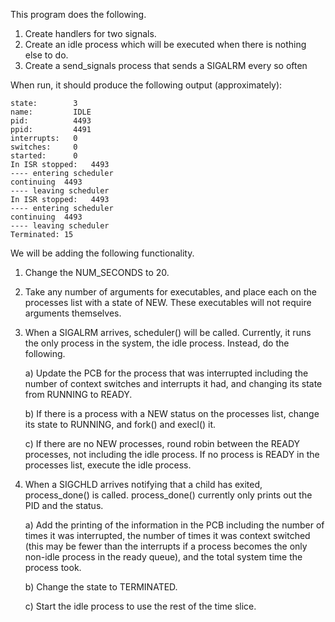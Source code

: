This program does the following.
1) Create handlers for two signals.
2) Create an idle process which will be executed when there is nothing
   else to do.
3) Create a send_signals process that sends a SIGALRM every so often

When run, it should produce the following output (approximately):

```
state:        3
name:         IDLE
pid:          4493
ppid:         4491
interrupts:   0
switches:     0
started:      0
In ISR stopped:   4493
---- entering scheduler
continuing  4493
---- leaving scheduler
In ISR stopped:   4493
---- entering scheduler
continuing  4493
---- leaving scheduler
Terminated: 15
```

We will be adding the following functionality.
1) Change the NUM_SECONDS to 20.

2) Take any number of arguments for executables, and place each on the
    processes list with a state of NEW. These executables will not require
    arguments themselves.

3) When a SIGALRM arrives, scheduler() will be called. Currently, it runs
    the only process in the system, the idle process. Instead, do the
    following.

    a)  Update the PCB for the process that was interrupted including the
        number of context switches and interrupts it had, and changing its
        state from RUNNING to READY.

    b)  If there is a process with a NEW status on the processes list, change
        its state to RUNNING, and fork() and execl() it.

    c)  If there are no NEW processes, round robin between the READY
        processes, not including the idle process.  If no process is READY
        in the processes list, execute the idle process.

4) When a SIGCHLD arrives notifying that a child has exited, process_done() is
    called. process_done() currently only prints out the PID and the status.

    a)  Add the printing of the information in the PCB including the number
        of times it was interrupted, the number of times it was context
        switched (this may be fewer than the interrupts if a process
        becomes the only non-idle process in the ready queue), and the total
        system time the process took.

    b)  Change the state to TERMINATED.

    c)  Start the idle process to use the rest of the time slice.
